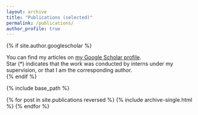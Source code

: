 ```yaml
---
layout: archive
title: "Publications (selected)"
permalink: /publications/
author_profile: true
---
```


{% if site.author.googlescholar %}
  <div class="wordwrap">
    You can find my articles on <a href="{{site.author.googlescholar}}">my Google Scholar profile</a>.
    <br>Star (*) indicates that the work was conducted by interns under my supervision, or that I am the corresponding author.
  </div>
{% endif %}

{% include base_path %}

{% for post in site.publications reversed %}
  {% include archive-single.html %}
{% endfor %}
